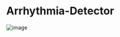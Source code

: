 # Arrhythmia-Detector

![image](https://user-images.githubusercontent.com/38157496/118225339-e2196380-b4bf-11eb-8a08-93c0edde09a9.png)